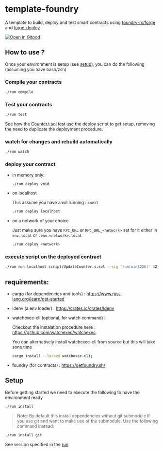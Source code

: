 # template-foundry

A template to build, deploy and test smart contracts using [foundry-rs/forge](https://github.com/foundry-rs/foundry) and [forge-deploy](https://github.com/wighawag/forge-deploy)

[![Open in Gitpod](https://gitpod.io/button/open-in-gitpod.svg)](https://gitpod.io/#https://github.com/wighawag/template-foundry)

## How to use ?

Once your environment is setup (see [setup](#setup)), you can do the following (assuming you have bash/zsh)

### Compile your contracts

```bash
./run compile
```

### Test your contracts

```bash
./run test
```

See how the [Counter.t.sol](test/Counter.t.sol) test use the deploy script to get setup, removing the need to duplicate the deployment procedure.

### watch for changes and rebuild automatically

```bash
./run watch
```

### deploy your contract

- in memory only:

  ```bash
  ./run deploy void
  ```

- on localhost

  This assume you have anvil running : `anvil`

  ```bash
  ./run deploy localhost
  ```

- on a network of your choice

  Just make sure you have `RPC_URL` or `RPC_URL_<network>` set for it either in `env.local` or `.env.<network>.local`

  ```bash
  ./run deploy <network>
  ```

### execute script on the deployed contract

```bash
./run run localhost script/UpdateCounter.s.sol --sig 'run(uint256)' 42;
```

## requirements:

- cargo (for dependencies and tools) : https://www.rust-lang.org/learn/get-started

- ldenv (a env loader) : https://crates.io/crates/ldenv

- watchexec-cli (optional, for watch command) :

  Checkout the instalation procedure here : https://github.com/watchexec/watchexec

  You can alternatively install watchexec-cli from source but this will take sone time

  ```bash
  cargo install --locked watchexec-cli;
  ```

- foundry (for contracts) : https://getfoundry.sh/

## Setup

Before getting started we need to execute the following to have the environment ready

```bash
./run install
```

> Note: By default this install dependencies without git submodule
> If you use git and want to make use of the submodule. Use the following command instead:

```bash
./run install git
```

See version specified in the [run](./run)
